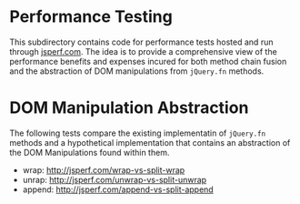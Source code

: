 # Performance Testing

This subdirectory contains code for performance tests hosted and run through [jsperf.com](http://jsperf.com). The idea is to provide a comprehensive view of the performance benefits and expenses incured for both method chain fusion and the abstraction of DOM manipulations from `jQuery.fn` methods.

# DOM Manipulation Abstraction

The following tests compare the existing implementatin of `jQuery.fn` methods and a hypothetical implementation that contains an abstraction of the DOM Manipulations found within them.

- wrap: http://jsperf.com/wrap-vs-split-wrap
- unrap: http://jsperf.com/unwrap-vs-split-unwrap
- append: http://jsperf.com/append-vs-split-append
